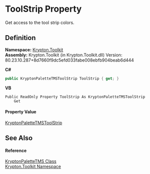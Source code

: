 # ToolStrip Property


Get access to the tool strip colors.



## Definition
**Namespace:** <a href="79d2eac2-21f4-54ff-7552-b20c33c30600.md">Krypton.Toolkit</a>  
**Assembly:** Krypton.Toolkit (in Krypton.Toolkit.dll) Version: 80.23.10.287+8d7660f9dc5efd033fabe008ebfb904beab6d444

**C#**
``` C#
public KryptonPaletteTMSToolStrip ToolStrip { get; }
```
**VB**
``` VB
Public ReadOnly Property ToolStrip As KryptonPaletteTMSToolStrip
	Get
```



#### Property Value
<a href="87f376e6-4494-e434-4e36-2d0bb85fa2eb.md">KryptonPaletteTMSToolStrip</a>

## See Also


#### Reference
<a href="b35495cc-9820-fc11-3348-309e092fa017.md">KryptonPaletteTMS Class</a>  
<a href="79d2eac2-21f4-54ff-7552-b20c33c30600.md">Krypton.Toolkit Namespace</a>  
